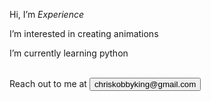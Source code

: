 <p>Hi, I’m <em>Experience</em></p>
<p>I’m interested in creating animations</p>
<p>I’m currently learning python</p>
<br>Reach out to me at 
  <button>
    chriskobbyking@gmail.com
  </button>


<!---
chriskobby73/chriskobby73 is a ✨ special ✨ repository because its `README.md` (this file) appears on your GitHub profile.
You can click the Preview link to take a look at your changes.
--->

